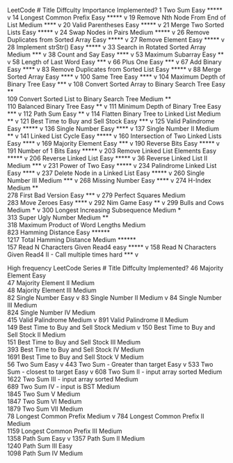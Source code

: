 LeetCode #	Title	Diffculty	Importance	Implemented?
1	Two Sum	Easy	*****	v
14	Longest Common Prefix	Easy	*****	v
19	Remove Nth Node From End of List	Medium	****	v
20	Valid Parentheses	Easy	*****	v
21	Merge Two Sorted Lists	Easy	*****	v
24	Swap Nodes in Pairs	Medium	*****	v
26	Remove Duplicates from Sorted Array	Easy	*****	v
27	Remove Element	Easy	*****	v
28	Implement strStr()	Easy	*****	v
33	Search in Rotated Sorted Array	Medium	***	v
38	Count and Say	Easy	****	v
53	Maximum Subarray	Easy	**	v
58	Length of Last Word	Easy	***	v
66	Plus One	Easy	***	v
67	Add Binary	Easy	****	v
83	Remove Duplicates from Sorted List	Easy	*****	v
88	Merge Sorted Array	Easy	****	v
100	Same Tree	Easy	****	v
104	Maximum Depth of Binary Tree	Easy	***	v
108	Convert Sorted Array to Binary Search Tree	Easy	**	
109	Convert Sorted List to Binary Search Tree	Medium	**	
110	Balanced Binary Tree	Easy	**	v
111	Minimum Depth of Binary Tree	Easy	***	v
112	Path Sum	Easy	**	v
114	Flatten Binary Tree to Linked List	Medium	**	v
121	Best Time to Buy and Sell Stock	Easy	***	v
125	Valid Palindrome	Easy	*****	v
136	Single Number	Easy	****	v
137	Single Number II	Medium	**	v
141	Linked List Cycle	Easy	*****	v
160	Intersection of Two Linked Lists	Easy	****	v
169	Majority Element	Easy	***	v
190	Reverse Bits	Easy	*****	v
191	Number of 1 Bits	Easy	*****	v
203	Remove Linked List Elements	Easy	*****	v
206	Reverse Linked List	Easy	*****	v
36	Reverse Linked List II	Medium	***	v
231	Power of Two	Easy	*****	v
234	Palindrome Linked List	Easy	****	v
237	Delete Node in a Linked List	Easy	*****	v
260	Single Number III	Medium	***	v
268	Missing Number	Easy	****	v
274	H-Index	Medium	**	
278	First Bad Version	Easy	***	v
279	Perfect Squares	Medium		
283	Move Zeroes	Easy	****	v
292	Nim Game	Easy	**	v
299	Bulls and Cows	Medium	*	v
300	Longest Increasing Subsequence	Medium	*	
313	Super Ugly Number	Medium	**	
318	Maximum Product of Word Lengths	Medium		
823	Hamming Distance	Easy	******	
1217	Total Hamming Distance	Medium	******	
157	Read N Characters Given Read4	easy	*****	v
158	Read N Characters Given Read4 II - Call multiple times	hard	***	v


High frequency LeetCode Series #	Title	Diffculty	Implemented?
46	Majority Element	Easy	
47	Majority Element II	Medium	
48	Majority Element III	Medium	
82	Single Number	Easy	v
83	Single Number II	Medium	v
84	Single Number III	Medium	
824	Single Number IV	Medium	
415	Valid Palindrome	Medium	v
891	Valid Palindrome II	Medium	
149	Best Time to Buy and Sell Stock	Medium	v
150	Best Time to Buy and Sell Stock II	Medium	
151	Best Time to Buy and Sell Stock III	Medium	
393	Best Time to Buy and Sell Stock IV	Medium	
1691	Best Time to Buy and Sell Stock V	Medium	
56	Two Sum	Easy	v
443	Two Sum - Greater than target	Easy	v
533	Two Sum - closest to target	Easy	v
608	Two Sum II - input array sorted	Medium	
1622	Two Sum III - input array sorted	Medium	
689	Two Sum IV - input is BST	Medium	
1845	Two Sum V	Medium	
1847	Two Sum VI	Medium	
1879	Two Sum VII	Medium	
78	Longest Common Prefix	Medium	v
784	Longest Common Prefix II	Medium	
1159	Longest Common Prefix III	Medium	
1358	Path Sum	Easy	v
1357	Path Sum II	Medium	
1240	Path Sum III	Easy	
1098	Path Sum IV	Medium	
